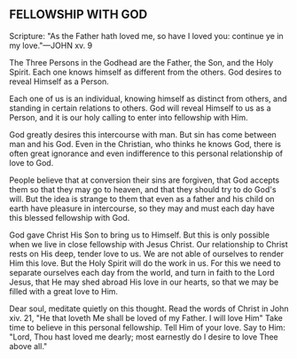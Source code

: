 ## FELLOWSHIP WITH GOD ##

Scripture: "As the Father hath loved me, so have I loved you: continue ye in my love."—JOHN xv. 9



The Three Persons in the Godhead are the Father, the Son, and the Holy Spirit. Each one knows himself as different from the others. God desires to reveal Himself as a Person.

Each one of us is an individual, knowing himself as distinct from others, and standing in certain relations to others. God will reveal Himself to us as a Person, and it is our holy calling to enter into fellowship with Him.

God greatly desires this intercourse with man. But sin has come between man and his God. Even in the Christian, who thinks he knows God, there is often great ignorance and even indifference to this personal relationship of love to God.

People believe that at conversion their sins are forgiven, that God accepts them so that they may go to heaven, and that they should try to do God's will. But the idea is strange to them that even as a father and his child on earth have pleasure in intercourse, so they may and must each day have this blessed fellowship with God.

God gave Christ His Son to bring us to Himself. But this is only possible when we live in close fellowship with Jesus Christ. Our relationship to Christ rests on His deep, tender love to us. We are not able of ourselves to render Him this love. But the Holy Spirit will do the work in us. For this we need to separate ourselves each day from the world, and turn in faith to the Lord Jesus, that He may shed abroad His love in our hearts, so that we may be filled with a great love to Him.

Dear soul, meditate quietly on this thought. Read the words of Christ in John xiv. 21, "He that loveth Me shall be loved of my Father. I will love Him" Take time to believe in this personal fellowship. Tell Him of your love. Say to Him: "Lord, Thou hast loved me dearly; most earnestly do I desire to love Thee above all."

